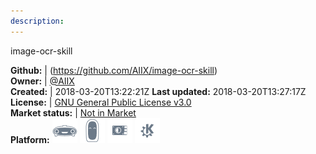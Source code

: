 ```yaml
---
description: 
---
```

image-ocr-skill



**Github:** | (https://github.com/AIIX/image-ocr-skill)  
**Owner:** | [@AIIX](https://github.com/AIIX)  
**Created:** | 2018-03-20T13:22:21Z  **Last updated:** 2018-03-20T13:27:17Z  
**License:** | [GNU General Public License v3.0](https://api.github.com/licenses/gpl-3.0)  
**Market status:** | [Not in Market](https://market.mycroft.ai/skill/)  
**Platform:**   ![](.gitbook/assets/mark-1-icon.png)  ![](.gitbook/assets/mark-2-icon.png)  ![](.gitbook/assets/picroft-icon.png)  ![](.gitbook/assets/kde.png)   
